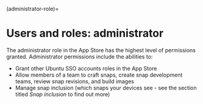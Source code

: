 (administrator-role)=
# Users and roles: administrator

The administrator role in the App Store has the highest level of permissions granted. Administrator permissions include the abilities to:

* Grant other Ubuntu SSO accounts roles in the App Store
* Allow members of a team to craft snaps, create snap development teams, review snap revisions, and build images
* Manage snap inclusion (which snaps your devices see - see the section titled *Snap inclusion* to find out more)
